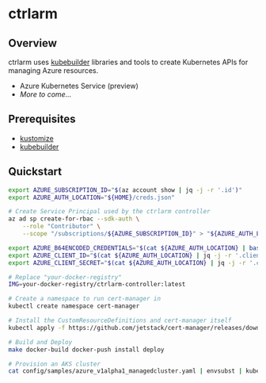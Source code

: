 # ctrlarm

## Overview
ctrlarm uses [kubebuilder](https://github.com/kubernetes-sigs/kubebuilder) libraries and tools to create Kubernetes APIs for managing Azure resources.

- Azure Kubernetes Service (preview)
- _More to come..._

## Prerequisites
- [kustomize](https://github.com/kubernetes-sigs/kustomize)
- [kubebuilder](https://github.com/kubernetes-sigs/kubebuilder)

## Quickstart
``` bash
export AZURE_SUBSCRIPTION_ID="$(az account show | jq -j -r '.id')"
export AZURE_AUTH_LOCATION="${HOME}/creds.json"

# Create Service Principal used by the ctrlarm controller
az ad sp create-for-rbac --sdk-auth \
    --role "Contributor" \
    --scope "/subscriptions/${AZURE_SUBSCRIPTION_ID}" > "${AZURE_AUTH_LOCATION}"

export AZURE_B64ENCODED_CREDENTIALS="$(cat ${AZURE_AUTH_LOCATION} | base64 -w0)"
export AZURE_CLIENT_ID="$(cat ${AZURE_AUTH_LOCATION} | jq -j -r '.clientId' | base64 -w0)"
export AZURE_CLIENT_SECRET="$(cat ${AZURE_AUTH_LOCATION} | jq -j -r '.clientSecret' | base64 -w0)"

# Replace "your-docker-registry"
IMG=your-docker-registry/ctrlarm-controller:latest

# Create a namespace to run cert-manager in
kubectl create namespace cert-manager

# Install the CustomResourceDefinitions and cert-manager itself
kubectl apply -f https://github.com/jetstack/cert-manager/releases/download/v0.11.0/cert-manager.yaml

# Build and Deploy
make docker-build docker-push install deploy

# Provision an AKS cluster
cat config/samples/azure_v1alpha1_managedcluster.yaml | envsubst | kubectl apply -f -
```

